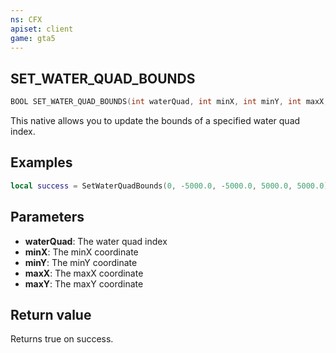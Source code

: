 ```yaml
---
ns: CFX
apiset: client
game: gta5
---
```

## SET_WATER_QUAD_BOUNDS

```c
BOOL SET_WATER_QUAD_BOUNDS(int waterQuad, int minX, int minY, int maxX, int maxY);
```

This native allows you to update the bounds of a specified water quad index.

## Examples

```lua
local success = SetWaterQuadBounds(0, -5000.0, -5000.0, 5000.0, 5000.0)
```

## Parameters
* **waterQuad**: The water quad index
* **minX**: The minX coordinate
* **minY**: The minY coordinate
* **maxX**: The maxX coordinate
* **maxY**: The maxY coordinate

## Return value
Returns true on success.
